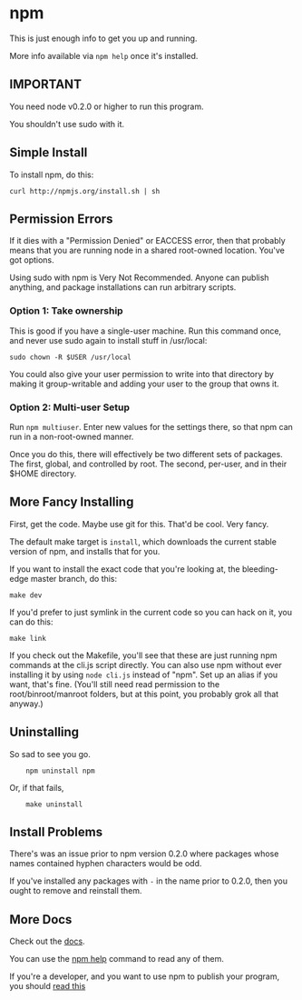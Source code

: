 # npm

This is just enough info to get you up and running.

More info available via `npm help` once it's installed.

## IMPORTANT

You need node v0.2.0 or higher to run this program.

You shouldn't use sudo with it.

## Simple Install

To install npm, do this:

    curl http://npmjs.org/install.sh | sh

## Permission Errors

If it dies with a "Permission Denied" or EACCESS error, then that probably
means that you are running node in a shared root-owned location.  You've
got options.

Using sudo with npm is Very Not Recommended.  Anyone can publish anything,
and package installations can run arbitrary scripts.

### Option 1: Take ownership

This is good if you have a single-user machine.  Run this command once, and
never use sudo again to install stuff in /usr/local:

    sudo chown -R $USER /usr/local

You could also give your user permission to write into that directory by
making it group-writable and adding your user to the group that owns it.

### Option 2: Multi-user Setup

Run `npm multiuser`.  Enter new values for the settings there, so that npm
can run in a non-root-owned manner.

Once you do this, there will effectively be two different sets of packages.
The first, global, and controlled by root.  The second, per-user, and in their
$HOME directory.

## More Fancy Installing

First, get the code.  Maybe use git for this.  That'd be cool.  Very fancy.

The default make target is `install`, which downloads the current stable
version of npm, and installs that for you.

If you want to install the exact code that you're looking at, the bleeding-edge
master branch, do this:

    make dev

If you'd prefer to just symlink in the current code so you can hack
on it, you can do this:

    make link

If you check out the Makefile, you'll see that these are just running npm commands
at the cli.js script directly.  You can also use npm without ever installing
it by using `node cli.js` instead of "npm".  Set up an alias if you want, that's
fine.  (You'll still need read permission to the root/binroot/manroot folders,
but at this point, you probably grok all that anyway.)

## Uninstalling

So sad to see you go.

		npm uninstall npm

Or, if that fails,

		make uninstall

## Install Problems

There's was an issue prior to npm version 0.2.0 where packages whose names contained
hyphen characters would be odd.

If you've installed any packages with `-` in the name prior to 0.2.0, then you ought
to remove and reinstall them.

## More Docs

Check out the [docs](http://github.com/isaacs/npm/blob/master/doc/).

You can use the [npm help](http://github.com/isaacs/npm/blob/master/doc/help.md#readme)
command to read any of them.

If you're a developer, and you want to use npm to publish your program,
you should
[read this](http://github.com/isaacs/npm/blob/master/doc/developers.md#readme)
